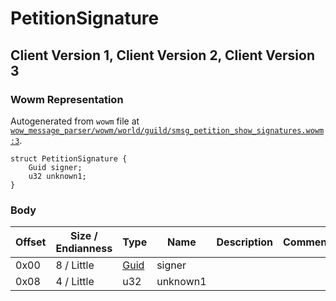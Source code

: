 # PetitionSignature

## Client Version 1, Client Version 2, Client Version 3

### Wowm Representation

Autogenerated from `wowm` file at [`wow_message_parser/wowm/world/guild/smsg_petition_show_signatures.wowm:3`](https://github.com/gtker/wow_messages/tree/main/wow_message_parser/wowm/world/guild/smsg_petition_show_signatures.wowm#L3).
```rust,ignore
struct PetitionSignature {
    Guid signer;
    u32 unknown1;
}
```
### Body

| Offset | Size / Endianness | Type | Name | Description | Comment |
| ------ | ----------------- | ---- | ---- | ----------- | ------- |
| 0x00 | 8 / Little | [Guid](../spec/packed-guid.md) | signer |  |  |
| 0x08 | 4 / Little | u32 | unknown1 |  |  |

